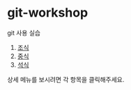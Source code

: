 # git-workshop
git 사용 실습

1. [조식](morning.md)
2. [중식](lunch.md)
3. [석식](dinner.md)

상세 메뉴를 보시려면 각 항목을 클릭해주세요.
